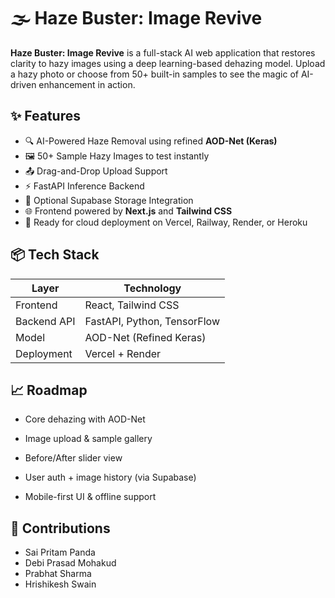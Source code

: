 # 🌫️ Haze Buster: Image Revive

**Haze Buster: Image Revive** is a full-stack AI web application that restores clarity to hazy images using a deep learning-based dehazing model. Upload a hazy photo or choose from 50+ built-in samples to see the magic of AI-driven enhancement in action.

## ✨ Features

- 🔍 AI-Powered Haze Removal using refined **AOD-Net (Keras)**
- 🖼️ 50+ Sample Hazy Images to test instantly
- 📤 Drag-and-Drop Upload Support
- ⚡ FastAPI Inference Backend
- 💾 Optional Supabase Storage Integration
- 🌐 Frontend powered by **Next.js** and **Tailwind CSS**
- 🚀 Ready for cloud deployment on Vercel, Railway, Render, or Heroku


## 📦 Tech Stack

| Layer         | Technology                   |
|---------------|------------------------------|
| Frontend      | React, Tailwind CSS          |
| Backend API   | FastAPI, Python, TensorFlow  |
| Model         | AOD-Net (Refined Keras)      |
| Deployment    | Vercel + Render              |

## 📈 Roadmap
- Core dehazing with AOD-Net

- Image upload & sample gallery

- Before/After slider view

- User auth + image history (via Supabase)

- Mobile-first UI & offline support

## 🤝 Contributions
- Sai Pritam Panda
- Debi Prasad Mohakud
- Prabhat Sharma
- Hrishikesh Swain
